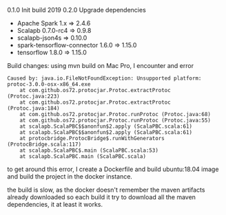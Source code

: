 0.1.0 Init build 2019
0.2.0 Upgrade dependencies
   * Apache Spark 1.x =>  2.4.6
   * Scalapb 0.7.0-rc4 => 0.9.8 
   * scalapb-json4s => 0.10.0 
   * spark-tensorflow-connector 1.6.0 => 1.15.0
   * tensorflow 1.8.0 => 1.15.0 
    
   Build changes:
   using mvn build on Mac Pro, I encounter and error
   ```
   Caused by: java.io.FileNotFoundException: Unsupported platform: protoc-3.0.0-osx-x86_64.exe
       at com.github.os72.protocjar.Protoc.extractProtoc (Protoc.java:223)
       at com.github.os72.protocjar.Protoc.extractProtoc (Protoc.java:184)
       at com.github.os72.protocjar.Protoc.runProtoc (Protoc.java:68)
       at com.github.os72.protocjar.Protoc.runProtoc (Protoc.java:55)
       at scalapb.ScalaPBC$$anonfun$2.apply (ScalaPBC.scala:61)
       at scalapb.ScalaPBC$$anonfun$2.apply (ScalaPBC.scala:61)
       at protocbridge.ProtocBridge$.runWithGenerators (ProtocBridge.scala:117)
       at scalapb.ScalaPBC$.main (ScalaPBC.scala:53)
       at scalapb.ScalaPBC.main (ScalaPBC.scala) 
   ```
   to get around this error, I create a Dockerfile and build ubuntu:18.04 image and build the project 
   in the docker instance.
   
   the build is slow, as the docker doesn't remember the maven artifacts already downloaded 
   so each build it try to download all the maven dependencies, it at least it works. 
   
   
     
  